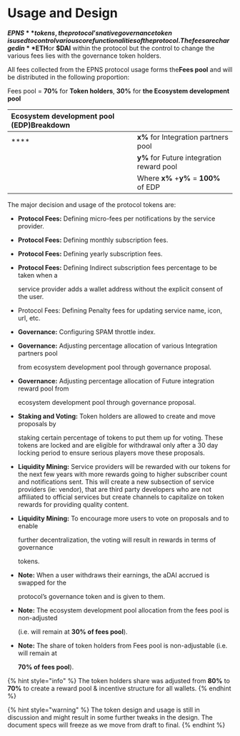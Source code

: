 # Usage and Design

**$EPNS**​ tokens, the ​protocol’s native governance token​ is used to control various core functionalities of the protocol. The fees are charged in ​**$ETH**​ or **​$DAI** ​within the protocol but the control to change the various fees lies with the governance token holders.

All fees collected from the EPNS protocol usage forms the ​**Fees pool** ​and will be distributed in the following proportion:

Fees pool​ = **70%​** for **Token holders**, **30%​** for **the Ecosystem development pool**

| Ecosystem development pool \(EDP\)​ Breakdown |  |
| :--- | :--- |
| \*\*\*\* | **x%**​ for Integration partners pool |
|  | **y%**​ for Future integration reward pool |
|  | Where​ **x%**​ + **​y%**​ = ​**100%​** of E​DP |

The major decision and usage of the protocol tokens are:

* **Protocol Fees:** ​Defining micro-fees per notifications by the service provider.
* **Protocol Fees:** ​Defining monthly subscription fees.
* **Protocol Fees:** ​Defining yearly subscription fees.
* **Protocol Fees:** ​Defining Indirect subscription fees percentage to be taken when a

  service provider adds a wallet address without the explicit consent of the user.

* Protocol Fees:​ Defining Penalty fees for updating service name, icon, url, etc.
* **Governance:** ​Configuring SPAM throttle index.
* **Governance:**​ Adjusting percentage allocation of various Integration partners pool

  from ecosystem development pool through governance proposal.

* **Governance:** ​Adjusting percentage allocation of Future integration reward pool from

  ecosystem development pool through governance proposal.

* **Staking and Voting:** ​Token holders are allowed to create and move proposals by

  staking certain percentage of tokens to put them up for voting. These tokens are locked and are eligible for withdrawal only after a 30 day locking period to ensure serious players move these proposals.

* **Liquidity Mining:​** Service providers will be rewarded with our tokens for the next few years with more rewards going to higher subscriber count and notifications sent. This will create a new subsection of service providers \(ie: vendor\), that are third party developers who are not affiliated to official services but create channels to capitalize on token rewards for providing quality content.
* **Liquidity Mining:** ​To encourage more users to vote on proposals and to enable

  further decentralization, the voting will result in rewards in terms of governance

  tokens.

* **Note:** ​When a user withdraws their earnings, the aDAI accrued is swapped for the

  protocol’s governance token and is given to them.

* **Note:** ​The ecosystem development pool allocation from the fees pool is non-adjusted

  \(i.e. will remain at **30% of fees pool**\).

* **Note:** ​The share of token holders from Fees pool is non-adjustable \(i.e. will remain at

  **70% of fees pool**\).

{% hint style="info" %}
The token holders share was adjusted from **80%** to **70%** to create a reward pool & incentive structure for all wallets.
{% endhint %}

{% hint style="warning" %}
The token design and usage is still in discussion and might result in some further tweaks in the  design. The document specs will freeze as we move from draft to final.
{% endhint %}

